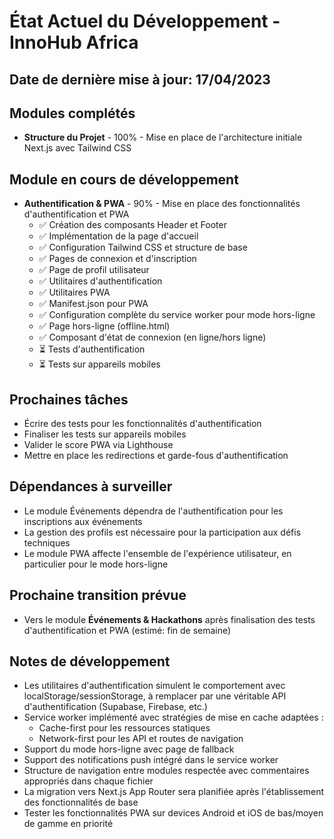 # État Actuel du Développement - InnoHub Africa

## Date de dernière mise à jour: 17/04/2023

## Modules complétés
- **Structure du Projet** - 100% - Mise en place de l'architecture initiale Next.js avec Tailwind CSS

## Module en cours de développement
- **Authentification & PWA** - 90% - Mise en place des fonctionnalités d'authentification et PWA
  - ✅ Création des composants Header et Footer
  - ✅ Implémentation de la page d'accueil
  - ✅ Configuration Tailwind CSS et structure de base
  - ✅ Pages de connexion et d'inscription
  - ✅ Page de profil utilisateur
  - ✅ Utilitaires d'authentification
  - ✅ Utilitaires PWA
  - ✅ Manifest.json pour PWA
  - ✅ Configuration complète du service worker pour mode hors-ligne
  - ✅ Page hors-ligne (offline.html)
  - ✅ Composant d'état de connexion (en ligne/hors ligne)
  - ⏳ Tests d'authentification
  - ⏳ Tests sur appareils mobiles

## Prochaines tâches
- Écrire des tests pour les fonctionnalités d'authentification
- Finaliser les tests sur appareils mobiles
- Valider le score PWA via Lighthouse
- Mettre en place les redirections et garde-fous d'authentification

## Dépendances à surveiller
- Le module Événements dépendra de l'authentification pour les inscriptions aux événements
- La gestion des profils est nécessaire pour la participation aux défis techniques
- Le module PWA affecte l'ensemble de l'expérience utilisateur, en particulier pour le mode hors-ligne

## Prochaine transition prévue
- Vers le module **Événements & Hackathons** après finalisation des tests d'authentification et PWA (estimé: fin de semaine)

## Notes de développement
- Les utilitaires d'authentification simulent le comportement avec localStorage/sessionStorage, à remplacer par une véritable API d'authentification (Supabase, Firebase, etc.)
- Service worker implémenté avec stratégies de mise en cache adaptées : 
  - Cache-first pour les ressources statiques
  - Network-first pour les API et routes de navigation
- Support du mode hors-ligne avec page de fallback
- Support des notifications push intégré dans le service worker
- Structure de navigation entre modules respectée avec commentaires appropriés dans chaque fichier
- La migration vers Next.js App Router sera planifiée après l'établissement des fonctionnalités de base
- Tester les fonctionnalités PWA sur devices Android et iOS de bas/moyen de gamme en priorité 
